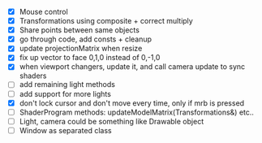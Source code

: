 - [x] Mouse control
- [x] Transformations using composite + correct multiply
- [x] Share points between same objects
- [x] go through code, add consts + cleanup
- [x] update projectionMatrix when resize
- [x] fix up vector to face 0,1,0 instead of 0,-1,0
- [x] when viewport changers, update it, and call camera update to sync shaders
- [ ] add remaining light methods
- [ ] add support for more lights
- [x] don't lock cursor and don't move every time, only if mrb is pressed
- [ ] ShaderProgram methods: updateModelMatrix(Transformations&) etc..
- [ ] Light, camera could be something like Drawable object
- [ ] Window as separated class
